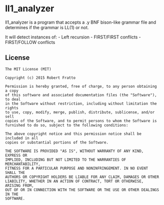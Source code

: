 # ll1_analyzer

ll1_analyzer is a program that accepts a .y BNF bison-like grammar file and
determines if the grammar is LL(1) or not.

It will detect instances of:
	- Left recursion
	- FIRST/FIRST conflicts
	- FIRST/FOLLOW conflicts

## License

```
The MIT License (MIT)

Copyright (c) 2015 Robert Fratto

Permission is hereby granted, free of charge, to any person obtaining a copy
of this software and associated documentation files (the "Software"), to deal
in the Software without restriction, including without limitation the rights
to use, copy, modify, merge, publish, distribute, sublicense, and/or sell
copies of the Software, and to permit persons to whom the Software is
furnished to do so, subject to the following conditions:

The above copyright notice and this permission notice shall be included in all
copies or substantial portions of the Software.

THE SOFTWARE IS PROVIDED "AS IS", WITHOUT WARRANTY OF ANY KIND, EXPRESS OR
IMPLIED, INCLUDING BUT NOT LIMITED TO THE WARRANTIES OF MERCHANTABILITY,
FITNESS FOR A PARTICULAR PURPOSE AND NONINFRINGEMENT. IN NO EVENT SHALL THE
AUTHORS OR COPYRIGHT HOLDERS BE LIABLE FOR ANY CLAIM, DAMAGES OR OTHER
LIABILITY, WHETHER IN AN ACTION OF CONTRACT, TORT OR OTHERWISE, ARISING FROM,
OUT OF OR IN CONNECTION WITH THE SOFTWARE OR THE USE OR OTHER DEALINGS IN THE
SOFTWARE.
```
